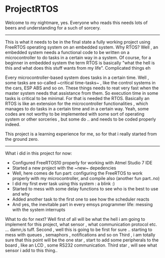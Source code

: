 # ProjectRTOS

Welcome to my nightmare, yes. 
Everyone who reads this needs lots of beers and understanding for a such of sorcery.

***
This is what it needs to be in the final state a fully working project using FreeRTOS operating system on an embedded system.
Why RTOS?
Well , an embedded system needs a functional code to be written on a microcontroller to do tasks in a certain way in a system.
Of course, for a beginner in embedded system the term RTOS is basically "what the hell is this and what does this stuff wants from my life".
Complicated things eh

Every microcontroller-based system does tasks in a certain time. 
Well , some tasks are so-called ~critical time-tasks~ , like the control systems in the cars, ESP ABS and so on.
These things needs to reat very fast when the master system needs that assistance from them. So execution time in some tasks is critical to be minimal.
For that is needed the RTOS. Basically an RTOS is like an extension for the microcontroller functionalities , which manages to do tasks in a certain time and in a certain way.
Yeah, some codes are not worthy to be implemented with some sort of operating system or other sorceries , but some do .. and needs to be coded properly indeed.

This project is a learning experience for me, so for that i really started from the ground zero.

***
What i did in this project for now:
- Configured FreeRTOS10 properly for working with Atmel Studio 7 IDE
- Started a new project with the ~new~ depedencies
- Well, here comes de fun part: configuring the FreeRTOS to work properly with my microcontroller, and compile also (another fun part..no)
- I did my first ever task using this system : a blink :)
- Started to mess with some delay functions to see who is the best to use and why
- Added another task to the first one to see how the scheduler reacts
- And yes, the inevitable part in every emsys programmer life: messing with the system interrupts

What to do for next?
Well first of all will be what the hell i am going to implement for this project, what sensor , what communication protocol etc. ... damn,is tuff.
Second , well this is going to be first for sure .. starting to mess with queues , semaphors , notifications and so on
Third , i am totally sure that this point will be the one star , start to add some peripherals to the board , like an LCD , some RS232 communication.
Third star , will see what sensor i add to this thing..

